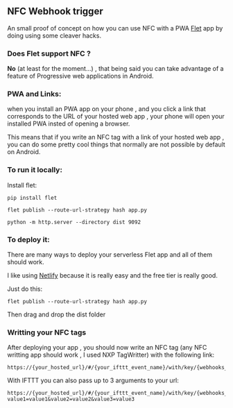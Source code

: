 ## NFC Webhook trigger

An small proof of concept on how you can use NFC with a PWA [Flet](https://flet.dev/) app by doing using some cleaver hacks.


### Does Flet support NFC ?

**No** (at least for the moment...) , that being said you can take advantage of a feature of Progressive web applications in Android.

### PWA and Links:

when you install an PWA app on your phone , and you click a link that corresponds to the URL of your hosted web app , your phone will open your installed PWA insted of opening a browser.

This means that if you write an NFC tag with a link of your hosted web app , you can do some pretty cool things that normally are not possible by default on Android.

### To run it locally:

Install flet:

```
pip install flet
```

```
flet publish --route-url-strategy hash app.py
```

```
python -m http.server --directory dist 9092
```

### To deploy it:

There are many ways to deploy your serverless Flet app and all of them should work.

I like using [Netlify](https://www.netlify.com/) because it is really easy and the free tier is really good.

Just do this:

```
flet publish --route-url-strategy hash app.py
```

Then drag and drop the dist folder

### Writting your NFC tags

After deploying your app , you should now write an NFC tag (any NFC writting app should work , I used NXP TagWritter) with the following link:

```
https://{your_hosted_url}/#/{your_ifttt_event_name}/with/key/{webhooks_key}
```

With IFTTT you can also pass up to 3 arguments to your url:

```
https://{your_hosted_url}/#/{your_ifttt_event_name}/with/key/{webhooks_key}?value1=value1&value2=value2&value3=value3
```